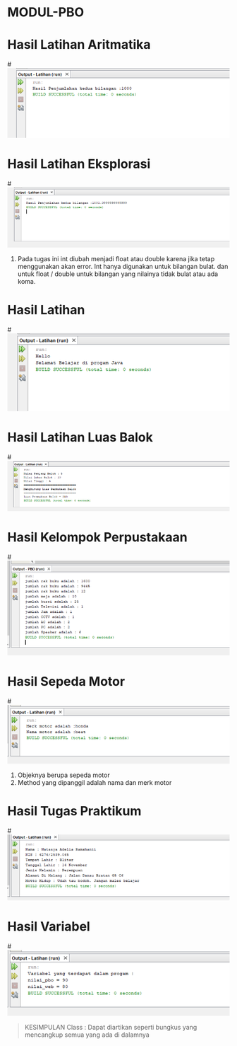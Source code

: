 # MODUL-PBO
# Hasil Latihan Aritmatika
#![AlteText](https://github.com/natasyaadelia/MODUL-PBO/blob/master/Aritmatika.png "Hasil satu")
# Hasil Latihan Eksplorasi
#![AltText](https://github.com/natasyaadelia/MODUL-PBO/blob/master/Eksplorasi.png "Hasil dua")
1. Pada tugas ini int diubah menjadi float atau double karena jika tetap menggunakan akan error. Int hanya digunakan untuk bilangan bulat. dan untuk float / double untuk bilangan yang nilainya tidak bulat atau ada koma.
# Hasil Latihan 
#![AltText](https://github.com/natasyaadelia/MODUL-PBO/blob/master/Hello%20Telkom.png "Hasil tiga")
# Hasil Latihan Luas Balok
#![AltText](https://github.com/natasyaadelia/MODUL-PBO/blob/master/Luas%20Balok.png "Hasil empat")
# Hasil Kelompok Perpustakaan
#![AltText](https://github.com/natasyaadelia/MODUL-PBO/blob/master/PBO.png "Hasil lima")
# Hasil Sepeda Motor
#![AltText](https://github.com/natasyaadelia/MODUL-PBO/blob/master/Sepeda%20Motor.png "Hasil enam")
1. Objeknya berupa sepeda motor
2. Method yang dipanggil adalah nama dan merk motor
# Hasil Tugas Praktikum
#![AltText](https://github.com/natasyaadelia/MODUL-PBO/blob/master/Tugas%20Praktikum.png "Hasil tujuh")
# Hasil Variabel
#![AltText](https://github.com/natasyaadelia/MODUL-PBO/blob/master/Variabel.png "Hasil delapan")
> KESIMPULAN
Class : Dapat diartikan seperti bungkus yang mencangkup semua yang ada di dalamnya

